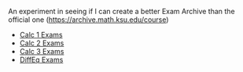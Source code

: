 An experiment in seeing if I can create a better Exam Archive than the official one (<https://archive.math.ksu.edu/course>)

* [Calc 1 Exams](./calc1/)
* [Calc 2 Exams](./calc2/)
* [Calc 3 Exams](./calc3/)
* [DiffEq Exams](./diffeq/)
